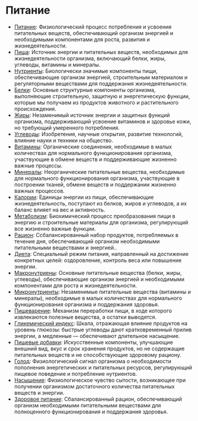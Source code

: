 # Питание

- [Питание](./nutrition.md): Физиологический процесс потребления и усвоения питательных веществ, обеспечивающий организм энергией и необходимыми компонентами для роста, развития и жизнедеятельности.
- [Пища](./food.md): Источник энергии и питательных веществ, необходимых для жизнедеятельности организма, включающий белки, жиры, углеводы, витамины и минералы.
- [Нутриенты](./nutrient.md): Биологически значимые компоненты пищи, обеспечивающие организм энергией, строительным материалом и регуляторными веществами для поддержания жизнедеятельности.
- [Белки](./protein.md): Основные структурные компоненты организма, выполняющие строительную, защитную и энергетическую функции, которые мы получаем из продуктов животного и растительного происхождения.
- [Жиры](./fats.md): Незаменимый источник энергии и защитных функций организма, поддерживающий усвоение витаминов и здоровье кожи, но требующий умеренного потребления.
- [Углеводы](./carbohydrates.md): Изобретения, научные открытия, развитие технологий, влияние науки и техники на общество.
- [Витамины](./vitamins.md): Органические соединения, необходимые в малых количествах для нормального функционирования организма, участвующие в обмене веществ и поддерживающие жизненно важные процессы.
- [Минералы](./minerals.md): Неорганические питательные вещества, необходимые для нормального функционирования организма, участвующие в построении тканей, обмене веществ и поддержании жизненно важных процессов.
- [Калории](./calories.md): Единицы энергии из пищи, обеспечивающие жизнедеятельность, поступают из белков, жиров и углеводов, а их баланс влияет на вес и активность.
- [Метаболизм](./metabolism.md): Биохимический процесс преобразования пищи в энергию и строительные материалы для организма, регулирующий все жизненно важные функции.
- [Рацион](./ration.md): Cсбалансированный набор продуктов, потребляемых в течение дня, обеспечивающий организм необходимыми питательными веществами и энергией..
- [Диета](./diet.md): Специальный режим питания, направленный на достижение конкретных целей: оздоровление, контроль веса или повышение энергии.
- [Макронутриены](./macronutrients.md): Основные питательные вещества (белки, жиры, углеводы), обеспечивающие организм энергией и необходимыми компонентами для роста и жизнедеятельности.
- [Микронутриенты](./micronutrients.md): Незаменимые питательные вещества (витамины и минералы), необходимые в малых количествах для нормального функционирования организма и поддержания здоровья.
- [Пищеварение](./digestion.md): Механизм переработки пищи, в ходе которого извлекаются полезные вещества, а остатки выводятся.
- [Гликемический индекс](./glycemic_index.md): Шкала, отражающая влияние продуктов на уровень глюкозы: быстрые углеводы дают кратковременный прилив энергии, а медленные — обеспечивают длительное насыщение.
- [Пищевые добавки](./food_additives.md): Искусственные компоненты, улучшающие внешний вид, вкус и срок хранения продуктов, но не содержащие питательных веществ и не способствующие здоровому рациону.
- [Голод](./hunger.md): Физиологический сигнал организма о необходимости пополнения энергетических и питательных ресурсов, регулирующий пищевое поведение и потребление нутриентов.
- [Насыщение](./saturation.md): Физиологическое чувство сытости, возникающее при получении организмом достаточного количества питательных веществ и энергии.
- [Здоровое питание](./healthy_eating.md): Сбалансированный рацион, обеспечивающий организм необходимыми питательными веществами для полноценного функционирования и поддержания здоровья.